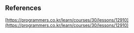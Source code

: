 ## References
[https://programmers.co.kr/learn/courses/30/lessons/12910](https://programmers.co.kr/learn/courses/30/lessons/12910)
